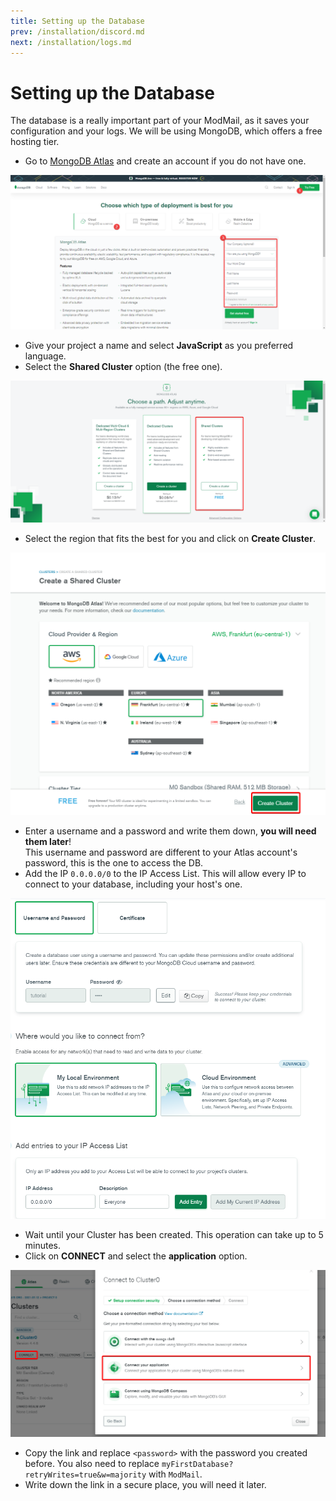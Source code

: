 ```yaml
---
title: Setting up the Database
prev: /installation/discord.md
next: /installation/logs.md
---
```


# Setting up the Database

The database is a really important part of your ModMail, as it saves your configuration and your logs. We will be using MongoDB, which offers a free hosting tier.

- Go to [MongoDB Atlas](https://www.mongodb.com/cloud/atlas) and create an account if you do not have one.

![](/images/Mg_Create.png)

- Give your project a name and select **JavaScript** as you preferred language.
- Select the **Shared Cluster** option (the free one).

![](/images/Mg_Plan.png)

- Select the region that fits the best for you and click on **Create Cluster**.

![](/images/Mg_Region.png)

- Enter a username and a password and write them down, **you will need them later**!
  <br/>
  This username and password are different to your Atlas account's password, this is the one to access the DB.
- Add the IP `0.0.0.0/0` to the IP Access List. This will allow every IP to connect to your database, including your host's one.

![](/images/Mg_Pass.png)

- Wait until your Cluster has been created. This operation can take up to 5 minutes.
- Click on **CONNECT** and select the **application** option.

![](/images/Mg_Connect.png)

- Copy the link and replace `<password>` with the password you created before. You also need to replace `myFirstDatabase?retryWrites=true&w=majority` with `ModMail`.
- Write down the link in a secure place, you will need it later.